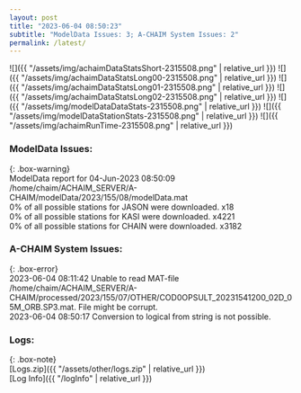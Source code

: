 ```yaml
---
layout: post
title: "2023-06-04 08:50:23"
subtitle: "ModelData Issues: 3; A-CHAIM System Issues: 2"
permalink: /latest/
---
```


![]({{ "/assets/img/achaimDataStatsShort-2315508.png" | relative_url }})
![]({{ "/assets/img/achaimDataStatsLong00-2315508.png" | relative_url }})
![]({{ "/assets/img/achaimDataStatsLong01-2315508.png" | relative_url }})
![]({{ "/assets/img/achaimDataStatsLong02-2315508.png" | relative_url }})
![]({{ "/assets/img/modelDataDataStats-2315508.png" | relative_url }})
![]({{ "/assets/img/modelDataStationStats-2315508.png" | relative_url }})
![]({{ "/assets/img/achaimRunTime-2315508.png" | relative_url }})


### ModelData Issues:  
  
{: .box-warning}  
 ModelData report for 04-Jun-2023 08:50:09   
 /home/chaim/ACHAIM_SERVER/A-CHAIM/modelData/2023/155/08/modelData.mat   
 0% of all possible stations for JASON were downloaded. x18   
 0% of all possible stations for KASI were downloaded. x4221   
 0% of all possible stations for CHAIN were downloaded. x3182   
  
### A-CHAIM System Issues:  
  
{: .box-error}  
2023-06-04 08:11:42 Unable to read MAT-file /home/chaim/ACHAIM_SERVER/A-CHAIM/processed/2023/155/07/OTHER/COD0OPSULT_20231541200_02D_05M_ORB.SP3.mat. File might be corrupt.  
2023-06-04 08:50:17 Conversion to logical from string is not possible.  

### Logs:  
  
{: .box-note}  
[Logs.zip]({{ "/assets/other/logs.zip" | relative_url }})  
[Log Info]({{ "/logInfo" | relative_url }})  
